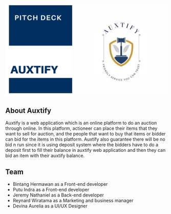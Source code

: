 <img src="AUXTIFY.png" alt="PP">

## About Auxtify

Auxtify is a web application which is an online platform to do an auction through online. In this platform, actioneer can place their items that they want to sell for auction, and the people that want to buy that items or bidder can bid for the items in this platform. Auxtify also guarantee there will be no bid n run since it is using deposit system where the bidders have to do a deposit first to fill their balance in auxtify web application and then they can bid an item with their auxtify balance.

## Team 
- Bintang Hermawan as a Front-end developer
- Putu Indra as a Front-end developer
- Jeremy Nathaniel as a Back-end developer
- Reynard Wiratama as a Marketing and business manager
- Devina Aurelia as a UI/UX Designer


